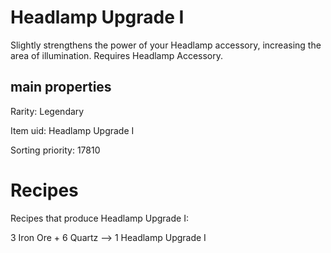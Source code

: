 # Headlamp Upgrade I

Slightly strengthens the power of your Headlamp accessory, increasing the area of illumination. Requires Headlamp Accessory.

## main properties

Rarity: Legendary

Item uid: Headlamp Upgrade I

Sorting priority: 17810

# Recipes

Recipes that produce Headlamp Upgrade I:

3 Iron Ore + 6 Quartz --> 1 Headlamp Upgrade I